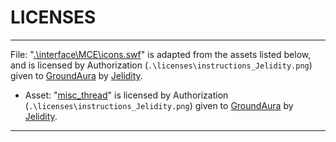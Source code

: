 # LICENSES

---

File: "[.\interface\MCE\icons.swf](https://www.nexusmods.com/skyrimspecialedition/mods/44666)" is adapted from the assets listed below, and is licensed by Authorization (`.\licenses\instructions_Jelidity.png`) given to [GroundAura](https://www.nexusmods.com/users/97658973) by [Jelidity](https://www.nexusmods.com/users/4569617).

- Asset: "[misc_thread](https://www.nexusmods.com/skyrimspecialedition/mods/44666)" is licensed by Authorization (`.\licenses\instructions_Jelidity.png`) given to [GroundAura](https://www.nexusmods.com/users/97658973) by [Jelidity](https://www.nexusmods.com/users/4569617).

---
